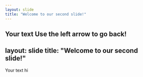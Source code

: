 ```yaml
---
layout: slide
title: "Welcome to our second slide!"
---
```

Your text
Use the left arrow to go back!
---
layout: slide
title: "Welcome to our second slide!"
---
Your text hi
